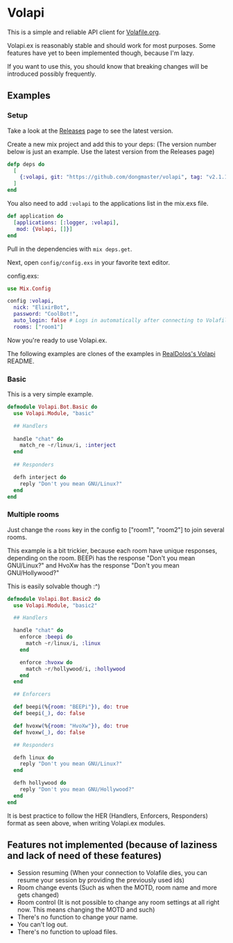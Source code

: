 # Volapi

This is a simple and reliable API client for [Volafile.org](https://volafile.org).

Volapi.ex is reasonably stable and should work for most purposes.
Some features have yet to been implemented though, because I'm lazy.

If you want to use this, you should know that breaking changes will be introduced possibly frequently.

## Examples
### Setup
Take a look at the [Releases](https://github.com/dongmaster/volapi/releases) page to see the latest version.

Create a new mix project and add this to your deps:
(The version number below is just an example. Use the latest version from the Releases page)
```elixir
defp deps do
  [
    {:volapi, git: "https://github.com/dongmaster/volapi", tag: "v2.1.15"},
  ]
end
```

You also need to add `:volapi` to the applications list in the mix.exs file.
```elixir
def application do
  [applications: [:logger, :volapi],
   mod: {Volapi, []}]
end
```

Pull in the dependencies with `mix deps.get`.

Next, open `config/config.exs` in your favorite text editor.

config.exs:
```elixir
use Mix.Config

config :volapi,
  nick: "ElixirBot",
  password: "CoolBot!",
  auto_login: false # Logs in automatically after connecting to Volafile. Can be a bit spotty so don't rely on this too much. You can just omit this from your config.exs if you don't intend on using it.
  rooms: ["room1"]
```

Now you're ready to use Volapi.ex.

The following examples are clones of the examples in [RealDolos's Volapi](https://github.com/realdolos/volapi) README.
### Basic
This is a very simple example.
```elixir
defmodule Volapi.Bot.Basic do
  use Volapi.Module, "basic"

  ## Handlers
  
  handle "chat" do
    match_re ~r/linux/i, :interject
  end
  
  ## Responders

  defh interject do
    reply "Don't you mean GNU/Linux?"
  end
end
```

### Multiple rooms
Just change the `rooms` key in the config to ["room1", "room2"] to join several rooms.

This example is a bit trickier, because each room have unique responses, depending on the room.
BEEPi has the response "Don't you mean GNU/Linux?"
and
HvoXw has the response "Don't you mean GNU/Hollywood?"

This is easily solvable though :^)
```elixir
defmodule Volapi.Bot.Basic2 do
  use Volapi.Module, "basic2"

  ## Handlers

  handle "chat" do
    enforce :beepi do
      match ~r/linux/i, :linux
    end

    enforce :hvoxw do
      match ~r/hollywood/i, :hollywood
    end
  end

  ## Enforcers

  def beepi(%{room: "BEEPi"}), do: true
  def beepi(_), do: false

  def hvoxw(%{room: "HvoXw"}), do: true
  def hvoxw(_), do: false

  ## Responders

  defh linux do
    reply "Don't you mean GNU/Linux?"
  end

  defh hollywood do
    reply "Don't you mean GNU/Hollywood?"
  end
end
```

It is best practice to follow the HER (Handlers, Enforcers, Responders) format as seen above, when writing Volapi.ex modules.

## Features not implemented (because of laziness and lack of need of these features)
- Session resuming (When your connection to Volafile dies, you can resume your session by providing the previously used ids)
- Room change events (Such as when the MOTD, room name and more gets changed)
- Room control (It is not possible to change any room settings at all right now. This means changing the MOTD and such)
- There's no function to change your name.
- You can't log out.
- There's no function to upload files.
